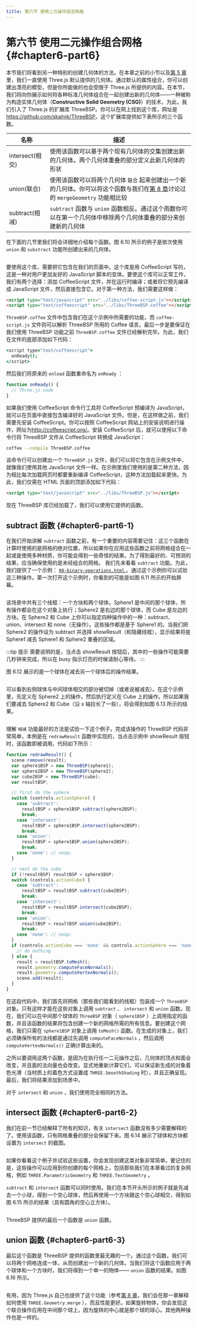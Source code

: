```yaml
---
title: 第六节 使用二元操作组合网格
---
```

# 第六节 使用二元操作组合网格 {#chapter6-part6}

本节我们将看到另一种特别的创建几何体的方法。在本章之前的小节以及[第 5 章](/docs/chapter8/)里，我们一直使用 Three.js 默认提供的几何体。通过默认的属性组合，你可以创建出漂亮的模型，但是你所能做的也会受限于 Three.js 所提供的内容。在本节，我们将向你展示如何将各种标准几何体组合在一起创建出新的几何体——一种被称为构造实体几何体（**Constructive Solid Geometry (CSG)**）的技术，为此，我们引入了 Three.js 的扩展库 ThreeBSP。你可以在网上找到这个库，网址是<https://github.com/skalnik/ThreeBSP>。这个扩展库提供如下表所示的三个函数。

| 名称 | 描述 |
| --- | --- |
| intersect(相交) | 使用该函数可以基于两个现有几何体的交集创建出新的几何体。两个几何体重叠的部分定义此新几何体的形状 |
| union(联合) | 使用该函数可以将两个几何体 `联合` 起来创建出一个新的几何体。你可以将这个函数与我们在[第 8 章](/docs/chapter8/)讨论过的 `mergeGeometry` 功能相比较 |
| subtract(相减) | `subtract` 函数与 `union` 函数相反。通过这个雨数你可以在第一个几何体中移除两个几何体重叠的部分来创建新的几何体 |

在下面的几节里我们将会详细地介绍每个函数。图 6.10 所示的例子是依次使用 `union` 和 `substract` 功能所创建出来的几何体。

<Image :index="10" />

要使用这个库，需要把它包含在我们的页面中。这个库是用 CoffeeScript 写的，这是一种对用户更加友好的 JavaScript 脚本的变体。要使这个库可以正常工作，我们有两个选择：添加 CoffeeScript 文件，并在运行时编译；或者将它预先编译成 JavaScript 文件，然后直接包含它。对于第一种方法，我们需要这样做：

```html
<script type="text/javascript" src="../libs/coffee-script.js"></script>
<script type="text/coffeescript" src="../libs/ThreeBSP.coffee"></script>
```

`ThreeBSP.coffee` 文件中包含我们在这个示例中所需要的功能，而 `coffee-script.js` 文件则可以解析 ThreeBSP 所用的 Coffee 语言。最后一步是要保证在我们使用 ThreeBSP 功能之前 `ThreeBSP.coffee` 文件已经解析完毕。为此，我们在文件的底部添加如下代码：

```coffee
<script type="text/coffeescript">
  onReady();
</script>
```

然后我们将原来的 `onload` 函数重命名为 `onReady` ：

```js
function onReady() {
  // Three.js code
}
```

如果我们使用 CoffeeScript 命令行工具将 CoffeeScript 预编译为 JavaScript，就可以在页面中直接包含编译好的 JavaScript 文件。但是，在这样做之前，我们需要先安装 CoffeeScript。你可以按照 CoffeeScript 网站上的安装说明进行操作，网址为<http://coffeescript.org/>。安装 CoffeeScript 后，就可以使用以下命令行将 ThreeBSP 文件从 CoffeeScript 转换成 JavaScript：

```bash
coffee --compile ThreeBSP.coffee
```

该命令行可以创建出一个 `ThreeBSP.js` 文件，我们可以将它包含在示例文件中，就像我们使用其他 JavaScript 文件一样。在示例里我们使用的是第二种方法，因为相比每次加载网页时都要重新编译 CoffeeScript，这种方法加载起来更快。为此，我们仅需在 HTML 页面的顶部添加如下代码：

```html
<script type="text/javascript" src="../libs/ThreeBSP.js"></script>
```

现在 ThreeBSP 库已经加载了，我们可以使用它提供的函数。

## subtract 函数 {#chapter6-part6-1}

在我们开始讲解 `subtract` 函数之前，有一个重要的内容需要记住：这三个函数在计算时使用的是网格的绝对位置，所以如果你在应用这些函数之前将网格组合在一起或是使用多种材质，你可能会得到一些奇怪的结果。为了得到最好的、可预测的结果，应当确保使用的是未经组合的网格。
我们先来看看 `subtract` 功能。为此，我们提供了一个示例： [ `08-binary-operations.html` ](/example/chapter6/08-binary-operations) 。通过这个示例你可以试验这三种操作。第一次打开这个示例时，你看到的可能是如图 6.11 所示的开始屏幕。

<Image :index="11" />

该场景中共有三个线框：一个方块和两个球体。Sphere1 是中间的那个球体，所有操作都会在这个对象上执行；Sphere2 是右边的那个球体，而 Cube 是左边的方块。在 Sphere2 和 Cube 上你可以指定四种操作中的一种：subtract、union、intersect 和 none（无操作）。这些操作都是基于 Sphere1 的。当我们把 Sphere2 的操作设为 subtract 并选择 showResult（和隐藏线框），显示结果将是 Sphere1 减去 Sphere1 和 Sphere2 重叠的区域。

:::tip 提示
需要说明的是，当点击 showResult 按钮后，其中的一些操作可能需要几秒钟来完成，所以在 busy 指示灯亮的时候请耐心等待。
:::

图 6.12 展示的是一个球体在减去另一个球体后的操作结果。

<Image :index="12" />

可以看到右侧球体与中间球体相交的部分被切掉（或者说被减去）。在这个示例里，先定义在 Sphere2 上的操作，然后执行定义在 Cube 上的操作。所以如果我们要减去 Sphere2 和 Cube（沿 x 轴拉长了一些），将会得到如图 6.13 所示的结果。

<Image :index="13" />

理解 `相减` 功能最好的方法是试验一下这个例子。完成该操作的 ThreeBSP 代码非常简单，本例是在 `redrawResult` 函数中实现的，当点击示例中 showResult 按钮时，该函数即被调用，代码如下所示：

```js
function redrawResult() {
  scene.remove(result);
  var sphere1BSP = new ThreeBSP(sphere1);
  var sphere2BSP = new ThreeBSP(sphere2);
  var cube2BSP = new ThreeBSP(cube);
  var resultBSP;

  // first do the sphere
  switch (controls.actionSphere) {
    case 'subtract':
      resultBSP = sphere1BSP.subtract(sphere2BSP);
      break;
    case 'intersect':
      resultBSP = sphere1BSP.intersect(sphere2BSP);
      break;
    case 'union':
      resultBSP = sphere1BSP.union(sphere2BSP);
      break;
    case 'none': // noop;
  }

  // next do the cube
  if (!resultBSP) resultBSP = sphere1BSP;
  switch (controls.actionCube) {
    case 'subtract':
      resultBSP = resultBSP.subtract(cube2BSP);
      break;
    case 'intersect':
      resultBSP = resultBSP.intersect(cube2BSP);
      break;
    case 'union':
      resultBSP = resultBSP.union(cube2BSP);
      break;
    case 'none': // noop;
  }
  if (controls.actionCube === 'none' && controls.actionSphere === 'none') {
    // do nothing
  } else {
    result = resultBSP.toMesh();
    result.geometry.computeFaceNormals();
    result.geometry.computeVertexNormals();
    scene.add(result);
  }
}
```

在这段代码中，我们首先将网格（那些我们能看到的线框）包装成一个 `ThreeBSP` 对象。只有这样才能在这些对象上调用 `subtract` 、 `intersect` 和 `union` 函数。现在，我们可以在中间那个球体的 `ThreeBSP` 对象（ `sphere1BSP` ）上调用指定的函数，并且该函数的结果将包含创建一个新的网格所需的所有信息。要创建这个网格，我们只需在 `sphere1BSP` 对象上调用 `toMesh()` 函数。在生成的对象上，我们必须确保所有的法线都是通过先调用 `computeFaceNormals` ，然后调用 `computeVertexNormals()` 正确计算出来的。

之所以要调用这两个函数，是因为在执行任一二元操作之后，几何体的顶点和面会改变，并且面的法向量也会改变。显式地重新计算它们，可以保证新生成的对象着色光滑（当材质上的着色方式设置成 `THREE.SmoothShading` 时），并且正确呈现。最后，我们将结果添加到场景中。

对于 `intersect` 和 `union` ，我们使用完全相同的方法。

## intersect 函数 {#chapter6-part6-2}

我们在前一节已经解释了所有的知识，有关 `intersect` 函数没有多少需要解释的了。使用该函数，只有网格重叠的部分会保留下来。图 6.14 展示了球体和方块都设置为 `intersect` 的截图。

<Image :index="14" />

如果你看看这个例子并试验这些设置，你会发现创建这类对象非常简单。要记住的是，这些操作可以应用到你创建的每个网格上，包括那些我们在本章看过的复杂网格，例如 `THREE.ParametricGeometry` 和 `THREE.TextGeometry` 。

`subtract` 和 `intersect` 函数可以同时使用。我们在本节开头所示的例子就是先减去一个小球，得到一个空心球体，然后再使用一个方块跟这个空心球相交，得到如图 6.15 所示的结果（具有圆角的空心立方体）。

<Image :index="15" />

ThreeBSP 提供的最后一个函数是 `union` 函数。

## union 函数 {#chapter6-part6-3}

最后这个函数是 ThreeBSP 提供的函数里最无趣的一个。通过这个函数，我们可以将两个网格连成一体，从而创建出一个新的几何体。当我们将这个函数应用于两个球体和一个方块时，我们将得到一个单一的物体—— `union` 函数的结果。如图 6.16 所示。

<Image :index="16" />

有用，因为 Three.js 自己也提供了这个功能（参考[第 8 章](/docs/chapter8/)，我们会在那一章解释如何使用 `THREE.Geometry.merge` ），而且性能更好。如果旋转物体，你会发现这个联合操作应用在中间那个球上，因为旋转的中心就是那个球的球心。其他两种操作也是一样的。
